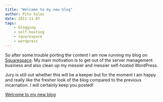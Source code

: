 ```yaml
---
title: "Welcome to my new blog"
author: Pito Salas
date: 2011-11-07
tags:
    - blogging
    - self-hosting
    - squarespace
    - wordpress
---
```




So after some trouble porting the content I am now running my blog on
[Squarespace](<http://www.squarespace.com>). My main motivation is to get out
of the server management business and also clean up my messier and messier
self-hosted WordPress.

Jury is still out whether this will be a keeper but for the moment I am happy
and really like the fresher look of the blog compared to the previous
incarnation. I will certainly keep you posted!


[Welcome to my new blog](None)
